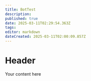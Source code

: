 ```yaml
---
title: BotTest
description: 
published: true
date: 2025-03-11T02:29:54.363Z
tags: 
editor: markdown
dateCreated: 2025-03-11T02:00:09.857Z
---
```


# Header
Your content here